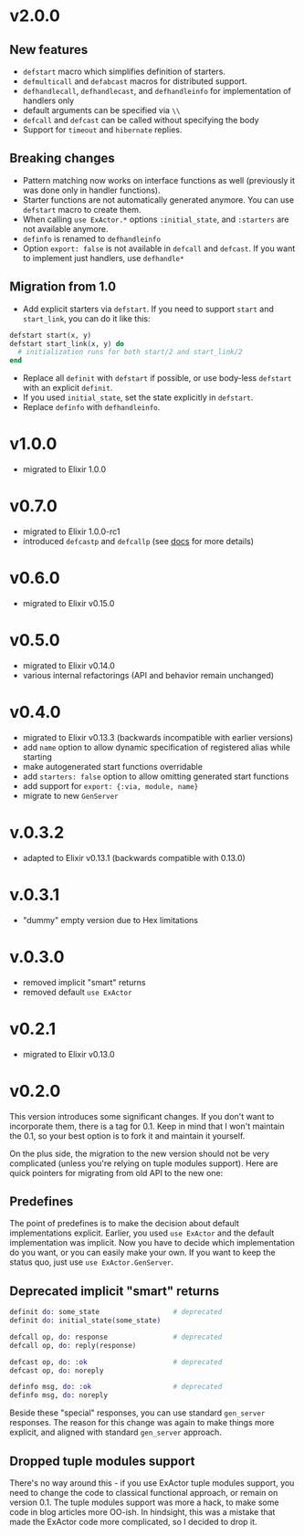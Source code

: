 # v2.0.0

## New features
- `defstart` macro which simplifies definition of starters.
- `defmulticall` and `defabcast` macros for distributed support.
- `defhandlecall`, `defhandlecast`, and `defhandleinfo` for implementation of handlers only
- default arguments can be specified via `\\`
- `defcall` and `defcast` can be called without specifying the body
- Support for `timeout` and `hibernate` replies.

## Breaking changes
- Pattern matching now works on interface functions as well (previously it was done only in handler functions).
- Starter functions are not automatically generated anymore. You can use `defstart` macro to create them.
- When calling `use ExActor.*` options `:initial_state`, and `:starters` are not available anymore.
- `definfo` is renamed to `defhandleinfo`
- Option `export: false` is not available in `defcall` and `defcast`. If you want to implement just handlers, use `defhandle*`

## Migration from 1.0

- Add explicit starters via `defstart`. If you need to support `start` and `start_link`, you can do it like this:

```elixir
defstart start(x, y)
defstart start_link(x, y) do
  # initialization runs for both start/2 and start_link/2
end
```

- Replace all `definit` with `defstart` if possible, or use body-less `defstart` with an explicit `definit`.
- If you used `initial_state`, set the state explicitly in `defstart`.
- Replace `definfo` with `defhandleinfo`.

# v1.0.0
- migrated to Elixir 1.0.0

# v0.7.0
- migrated to Elixir 1.0.0-rc1
- introduced `defcastp` and `defcallp` (see [docs](http://sasa1977.github.io/exactor/ExActor.Operations.html) for more details)

# v0.6.0
- migrated to Elixir v0.15.0

# v0.5.0
- migrated to Elixir v0.14.0
- various internal refactorings (API and behavior remain unchanged)

# v0.4.0
- migrated to Elixir v0.13.3 (backwards incompatible with earlier versions)
- add `name` option to allow dynamic specification of registered alias while starting
- make autogenerated start functions overridable
- add `starters: false` option to allow omitting generated start functions
- add support for `export: {:via, module, name}`
- migrate to new `GenServer`

# v.0.3.2
- adapted to Elixir v0.13.1 (backwards compatible with 0.13.0)

# v.0.3.1
- "dummy" empty version due to Hex limitations

# v.0.3.0
- removed implicit "smart" returns
- removed default `use ExActor`

# v0.2.1

- migrated to Elixir v0.13.0

# v0.2.0

This version introduces some significant changes. If you don't want to incorporate them, there is a tag for 0.1. Keep in mind that I won't maintain the 0.1, so your best option is to fork it and maintain it yourself.

On the plus side, the migration to the new version should not be very complicated (unless you're relying on tuple modules support). Here are quick pointers for migrating from old API to the new one:

## Predefines

The point of predefines is to make the decision about default implementations explicit. Earlier, you used `use ExActor` and the default implementation was implicit. Now you have to decide which implementation do you want, or you can easily make your own. If you want to keep the status quo, just use `use ExActor.GenServer`.

## Deprecated implicit "smart" returns

```elixir
definit do: some_state                  # deprecated
definit do: initial_state(some_state)

defcall op, do: response                # deprecated
defcall op, do: reply(response)

defcast op, do: :ok                     # deprecated
defcast op, do: noreply

definfo msg, do: :ok                    # deprecated
definfo msg, do: noreply
```

Beside these "special" responses, you can use standard `gen_server` responses. The reason for this change was again to make things more explicit, and aligned with standard `gen_server` approach.

## Dropped tuple modules support

There's no way around this - if you use ExActor tuple modules support, you need to change the code to classical functional approach, or remain on version 0.1. The tuple modules support was more a hack, to make some code in blog articles more OO-ish. In hindsight, this was a mistake that made the ExActor code more complicated, so I decided to drop it.